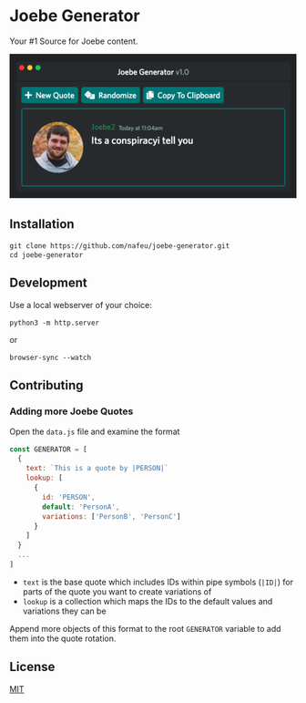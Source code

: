 # Joebe Generator

Your #1 Source for Joebe content.

![Joebe Generator](https://github.com/nafeu/joebe-generator/blob/main/opengraph-image.png?raw=true)

## Installation

```
git clone https://github.com/nafeu/joebe-generator.git
cd joebe-generator
```

## Development

Use a local webserver of your choice:

```
python3 -m http.server
```

or

```
browser-sync --watch
```

## Contributing

### Adding more Joebe Quotes

Open the `data.js` file and examine the format

```javascript
const GENERATOR = [
  {
    text: `This is a quote by |PERSON|`
    lookup: [
      {
        id: 'PERSON',
        default: 'PersonA',
        variations: ['PersonB', 'PersonC']
      }
    ]
  }
  ...
]
```

- `text` is the base quote which includes IDs within pipe symbols (`|ID|`) for parts of the quote you want to create variations of
- `lookup` is a collection which maps the IDs to the default values and variations they can be

Append more objects of this format to the root `GENERATOR` variable to add them into the quote rotation.


## License

[MIT](https://choosealicense.com/licenses/mit/)